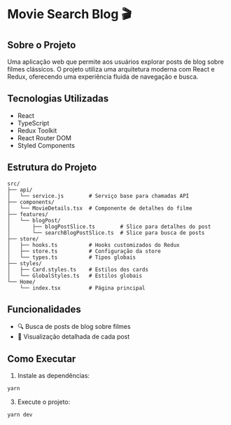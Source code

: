 # Movie Search Blog 🎬

## Sobre o Projeto
Uma aplicação web que permite aos usuários explorar posts de blog sobre filmes clássicos. O projeto utiliza uma arquitetura moderna com React e Redux, oferecendo uma experiência fluida de navegação e busca.

## Tecnologias Utilizadas
- React
- TypeScript
- Redux Toolkit
- React Router DOM
- Styled Components

## Estrutura do Projeto
```
src/
├── api/
│   └── service.js        # Serviço base para chamadas API
├── components/
│   └── MovieDetails.tsx  # Componente de detalhes do filme
├── features/
│   └── blogPost/
│       ├── blogPostSlice.ts        # Slice para detalhes do post
│       └── searchBlogPostSlice.ts  # Slice para busca de posts
├── store/
│   ├── hooks.ts          # Hooks customizados do Redux
│   ├── store.ts          # Configuração da store
│   └── types.ts          # Tipos globais
├── styles/
│   ├── Card.styles.ts    # Estilos dos cards
│   └── GlobalStyles.ts   # Estilos globais
└── Home/
    └── index.tsx         # Página principal
```

## Funcionalidades
- 🔍 Busca de posts de blog sobre filmes
- 📖 Visualização detalhada de cada post

## Como Executar

1. Instale as dependências:
```bash
yarn
```

3. Execute o projeto:
```bash
yarn dev
```
